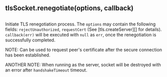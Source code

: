 ## tlsSocket.renegotiate(options, callback)

## 

Initiate TLS renegotiation process. The `options` may contain the following
fields: `rejectUnauthorized`, `requestCert` (See \[tls.createServer\]\[\]
for details). `callback(err)` will be executed with `null` as `err`,
once the renegotiation is successfully completed.

NOTE: Can be used to request peer's certificate after the secure connection
has been established.

ANOTHER NOTE: When running as the server, socket will be destroyed
with an error after `handshakeTimeout` timeout.